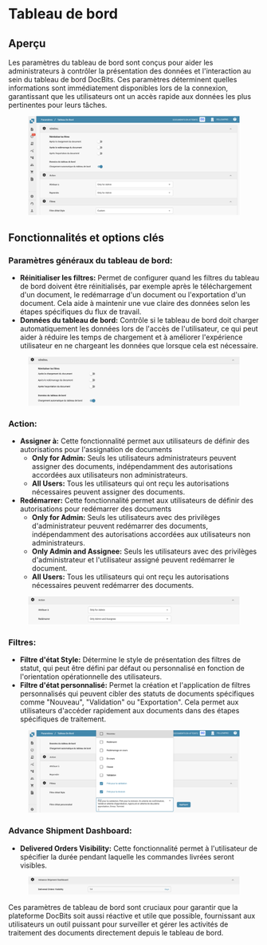 # Tableau de bord

## Aperçu

Les paramètres du tableau de bord sont conçus pour aider les administrateurs à contrôler la présentation des données et l'interaction au sein du tableau de bord DocBits. Ces paramètres déterminent quelles informations sont immédiatement disponibles lors de la connexion, garantissant que les utilisateurs ont un accès rapide aux données les plus pertinentes pour leurs tâches.

<figure><img src="../../../.gitbook/assets/dashboard-settings1_fr.png" alt=""><figcaption></figcaption></figure>

## Fonctionnalités et options clés

### **Paramètres généraux du tableau de bord**:

* **Réinitialiser les filtres:** Permet de configurer quand les filtres du tableau de bord doivent être réinitialisés, par exemple après le téléchargement d'un document, le redémarrage d'un document ou l'exportation d'un document. Cela aide à maintenir une vue claire des données selon les étapes spécifiques du flux de travail.
* **Données du tableau de bord:** Contrôle si le tableau de bord doit charger automatiquement les données lors de l'accès de l'utilisateur, ce qui peut aider à réduire les temps de chargement et à améliorer l'expérience utilisateur en ne chargeant les données que lorsque cela est nécessaire.

<figure><img src="../../../.gitbook/assets/dashboard-settings2_fr.png" alt=""><figcaption></figcaption></figure>

### **Action:**

* **Assigner à:** Cette fonctionnalité permet aux utilisateurs de définir des autorisations pour l'assignation de documents
  * **Only for Admin:** Seuls les utilisateurs administrateurs peuvent assigner des documents, indépendamment des autorisations accordées aux utilisateurs non administrateurs.
  * **All Users:** Tous les utilisateurs qui ont reçu les autorisations nécessaires peuvent assigner des documents.
* **Redémarrer:** Cette fonctionnalité permet aux utilisateurs de définir des autorisations pour redémarrer des documents
  * **Only for Admin:** Seuls les utilisateurs avec des privilèges d'administrateur peuvent redémarrer des documents, indépendamment des autorisations accordées aux utilisateurs non administrateurs.
  * **Only Admin and Assignee:** Seuls les utilisateurs avec des privilèges d'administrateur et l'utilisateur assigné peuvent redémarrer le document.
  * **All Users:** Tous les utilisateurs qui ont reçu les autorisations nécessaires peuvent redémarrer des documents.

<figure><img src="../../../.gitbook/assets/dashboard-settings3_fr (1).png" alt=""><figcaption></figcaption></figure>

### **Filtres**:

* **Filtre d'état Style:** Détermine le style de présentation des filtres de statut, qui peut être défini par défaut ou personnalisé en fonction de l'orientation opérationnelle des utilisateurs.
* **Filtre d'état personnalisé:** Permet la création et l'application de filtres personnalisés qui peuvent cibler des statuts de documents spécifiques comme "Nouveau", "Validation" ou "Exportation". Cela permet aux utilisateurs d'accéder rapidement aux documents dans des étapes spécifiques de traitement.

<figure><img src="../../../.gitbook/assets/dashboard-settings4_fr (1).png" alt=""><figcaption></figcaption></figure>

### Advance Shipment Dashboard:

* **Delivered Orders Visibility:** Cette fonctionnalité permet à l'utilisateur de spécifier la durée pendant laquelle les commandes livrées seront visibles.

<figure><img src="../../../.gitbook/assets/dashboard-settings5_ml.png" alt=""><figcaption></figcaption></figure>

Ces paramètres de tableau de bord sont cruciaux pour garantir que la plateforme DocBits soit aussi réactive et utile que possible, fournissant aux utilisateurs un outil puissant pour surveiller et gérer les activités de traitement des documents directement depuis le tableau de bord.
